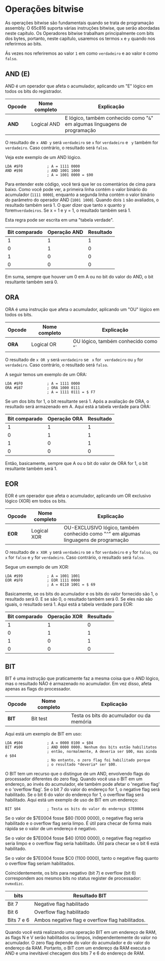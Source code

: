 # Operações bitwise

As operações bitwise são fundamentais quando se trata de programação assembly. O 65c816 suporta várias instruções bitwise, que serão abordadas neste capítulo. Os Operadores bitwise trabalham principalmente com bits dos bytes, portanto, neste capítulo, usaremos os termos `x` e `y` quando nos referirmos ao bits.

Ás vezes nos referiremos ao valor `1` em como `verdadeiro` e ao valor `0` como `falso`.

## AND (E)

AND é um operador que afeta o acumulador, aplicando um "E" lógico em todos os bits do registrador.

| Opcode  | Nome completo | Explicação                                                   |
| ------- | ------------- | ------------------------------------------------------------ |
| **AND** | Logical AND   | E lógico, também conhecido como "` & `" em algumas linguagens de programação |

O resultado de `x AND y` será `verdadeiro` se `x` for `verdadeiro` e ` y` também for `verdadeiro`. Caso contrário, o resultado será `falso`.

Veja este exemplo de um AND lógico.

```
LDA #$F0           ; A = 1111 0000
AND #$98           ; AND 1001 1000
                   ; A = 1001 0000 = $90
```

Para entender este código, você terá que ler os comentários de cima para baixo. Como você pode ver, a primeira linha contém o valor binário do acumulador (`1111 0000`), enquanto a segunda linha contém o valor binário do parâmetro do operador AND (`1001 1000`). Quando dois `1` são avaliados, o resultado também será 1. O quer dizer que tanto x quanto y forem`verdadeiros`. Se x = 1 e y = 1, o resultado também será 1.

Esta regra pode ser escrita em uma "tabela verdade".

| Bit comparado | Operação AND | Resultado |
| ------------- | ------------ | --------- |
| 1             | 1            | 1         |
| 0             | 1            | 0         |
| 1             | 0            | 0         |
| 0             | 0            | 0         |

Em suma, sempre que houver um 0 em A ou no bit do valor do AND, o bit resultante também será 0.

## ORA

ORA é uma instrução que afeta o acumulador, aplicando um "OU" lógico em todos os bits.

| Opcode  | Nome completo | Explicação                                                   |
| ------- | ------------- | ------------------------------------------------------------ |
| **ORA** | Logical OR    | OU lógico, também conhecido como "`|`" em algumas linguagens de programação |

O resultado de `x OR y` será `verdadeiro` se  ` x` for ` verdadeiro` ou `y` for ` verdadeiro`. Caso contrário, o resultado será `falso`.

A seguir temos um exemplo de um ORA:

```
LDA #$F0           ; A = 1111 0000
ORA #$87           ; ORA 1000 0111
                   ; A = 1111 0111 = $ F7
```

Se um dos bits for 1, o bit resultante será 1. Após a avaliação de ORA, o resultado será armazenado em A. Aqui está a tabela verdade para ORA:

| Bit comparado | Operação ORA | Resultado |
| ------------- | ------------ | --------- |
| 1             | 1            | 1         |
| 0             | 1            | 1         |
| 1             | 0            | 1         |
| 0             | 0            | 0         |

Então, basicamente, sempre que A ou o bit do valor de ORA for 1, o bit resultante também será 1.

## EOR

EOR é um operador que afeta o acumulador, aplicando um OR exclusivo lógico (XOR) em todos os bits.

| Opcode  | Nome completo | Explicação                                                   |
| ------- | ------------- | ------------------------------------------------------------ |
| **EOR** | Logical XOR   | OU-EXCLUSIVO lógico, também conhecido como "` ^ `" em algumas linguagens de programação |

O resultado de `x XOR y` será `verdadeiro` se `x` for  `verdadeiro` e `y` for `falso`, ou `x`  for `falso` e `y` for `verdadeiro`. Caso contrário, o resultado será `falso`.

Segue um exemplo de um XOR:

```
LDA #$99           ; A = 1001 1001
EOR #$F0           ; EOR 1111 0000
                   ; A = 0110 1001 = $ 69
```

Basicamente, se os bits do acumulador e os bits do valor fornecido são 1, o resultado será 0. E se são 0, o resultado também será 0. Se eles não são iguais, o resultado será 1. Aqui está a tabela verdade para EOR:

| Bit comparado | Operação XOR | Resultado |
| ------------- | ------------ | --------- |
| 1             | 1            | 0         |
| 0             | 1            | 1         |
| 1             | 0            | 1         |
| 0             | 0            | 0         |

## BIT

BIT é uma instrução que praticamente faz a mesma coisa que o AND lógico, mas o resultado NÃO é armazenado no acumulador. Em vez disso, afeta apenas as flags do processador.

| Opcode  | Nome completo | Explicação                                |
| ------- | ------------- | ----------------------------------------- |
| **BIT** | Bit test      | Testa os bits do acumulador ou da memória |

Aqui está um exemplo de BIT em uso:

```
LDA #$04           ; A = 0000 0100 = $04
BIT #$00           ; AND 0000 0000. Nenhum dos bits estão habilitatos
                   ; então, normalmente, A deveria ser $00, mas ainda é $04
                   ; No entanto, o zero flag foi habilitado porque
                   ; o resultado *deveria* ser $00.
```

O BIT tem um recurso que o distingue de um AND, envolvendo flags do processador diferentes do zero flag. Quando você usa o BIT em um endereço, ao invés do acumulador, ele também pode afetar o 'negative flag' e o 'overflow flag'. Se o bit 7 do valor do endereço for 1, o negative flag será habilitado. Se o bit 6 do valor do endereço for 1, o overflow flag será habilitado. Aqui está um exemplo de uso de BIT em um endereço:

```
BIT $04            ; Testa os bits do valor do endereço $7E0004
```

Se o valor de $7E0004 fosse $80 (1000 0000), o negative flag seria habilitado e o overflow flag seria limpo. É útil para checar de forma mais rápida se o valor de um endereço é negativo.

Se o valor de $7E0004 fosse $40 (0100 0000), o negative flag  negativo seria limpo e o overflow flag seria habilitado. Útil para checar se o bit 6 está habilitado.

Se o valor de $7E0004 fosse $C0 (1100 0000), tanto o negative flag quanto o overflow flag seriam habilitados.

Coincidentemente, os bits para negativo (bit 7)  e overflow (bit 6)  correspondem aos mesmos bits no status register de processador: `nvmxdizc`.

| bits       | Resultado BIT                                    |
| ---------- | ------------------------------------------------ |
| Bit 7      | Negative flag habilitado                         |
| Bit 6      | Overflow flag habilitado                         |
| Bits 7 e 6 | Ambos negative flag e overflow flag habilitados. |

Quando você está realizando uma operação BIT em um endereço de RAM, as flags N e V serão habilitados ou limpos, independentemente do valor no acumulador. O zero flag depende do valor do acumulador e do valor do endereço da RAM. Portanto, o BIT com um endereço da RAM executa o AND e uma inevitável checagem dos bits 7 e 6 do endereço de RAM.